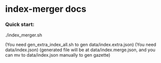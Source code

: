 index-merger docs
============

### Quick start: 

./index_merger.sh

(You need gen_extra_index_all.sh to gen data/index.extra.json)
(You need data/index.json)
(generated file will be at data/index.merge.json, and you can mv to data/index.json manually to gen gazette)
